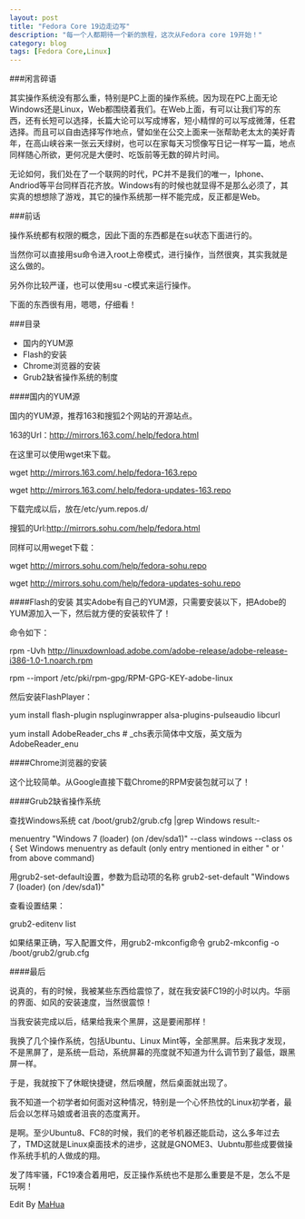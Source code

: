 ```yaml
---
layout: post
title: "Fedora Core 19边走边写"
description: "每一个人都期待一个新的旅程，这次从Fedora core 19开始！"
category: blog 
tags: [Fedora Core,Linux]
---
```



###闲言碎语


其实操作系统没有那么重，特别是PC上面的操作系统。因为现在PC上面无论Windows还是Linux，Web都围绕着我们。在Web上面，有可以让我们写的东西，还有长短可以选择，长篇大论可以写成博客，短小精悍的可以写成微薄，任君选择。而且可以自由选择写作地点，譬如坐在公交上面来一张帮助老太太的美好青年，在高山峡谷来一张云天绿树，也可以在家每天习惯像写日记一样写一篇，地点同样随心所欲，更何况是大便时、吃饭前等无数的碎片时间。

无论如何，我们处在了一个联网的时代，PC并不是我们的唯一，Iphone、Andriod等平台同样百花齐放。Windows有的时候也就显得不是那么必须了，其实真的想想除了游戏，其它的操作系统那一样不能完成，反正都是Web。

###前话

操作系统都有权限的概念，因此下面的东西都是在su状态下面进行的。

当然你可以直接用su命令进入root上帝模式，进行操作，当然很爽，其实我就是这么做的。

另外你比较严谨，也可以使用su -c模式来运行操作。

下面的东西很有用，嗯嗯，仔细看！

###目录

* 国内的YUM源
* Flash的安装
* Chrome浏览器的安装
* Grub2缺省操作系统的制度


####国内的YUM源

国内的YUM源，推荐163和搜狐2个网站的开源站点。

163的Url：http://mirrors.163.com/.help/fedora.html

在这里可以使用wget来下载。


wget http://mirrors.163.com/.help/fedora-163.repo

wget http://mirrors.163.com/.help/fedora-updates-163.repo

下载完成以后，放在/etc/yum.repos.d/

搜狐的Url:http://mirrors.sohu.com/help/fedora.html

同样可以用weget下载：

wget http://mirrors.sohu.com/help/fedora-sohu.repo

wget http://mirrors.sohu.com/help/fedora-updates-sohu.repo

####Flash的安装
其实Adobe有自己的YUM源，只需要安装以下，把Adobe的YUM源加入一下，然后就方便的安装软件了！

命令如下：

rpm -Uvh http://linuxdownload.adobe.com/adobe-release/adobe-release-i386-1.0-1.noarch.rpm

rpm --import /etc/pki/rpm-gpg/RPM-GPG-KEY-adobe-linux

然后安装FlashPlayer：

yum install flash-plugin nspluginwrapper alsa-plugins-pulseaudio libcurl

yum install AdobeReader_chs # _chs表示简体中文版，英文版为AdobeReader_enu

####Chrome浏览器的安装

这个比较简单。从Google直接下载Chrome的RPM安装包就可以了！



####Grub2缺省操作系统

查找Windows系统
cat /boot/grub2/grub.cfg |grep Windows
result:-

menuentry "Windows 7 (loader) (on /dev/sda1)" --class windows --class os {
Set Windows menuentry as default (only entry mentioned in either " or ' from above command)

用grub2-set-default设置，参数为启动项的名称
grub2-set-default "Windows 7 (loader) (on /dev/sda1)"

查看设置结果：

grub2-editenv list

如果结果正确，写入配置文件，用grub2-mkconfig命令
grub2-mkconfig -o /boot/grub2/grub.cfg

####最后

说真的，有的时候，我被某些东西给震惊了，就在我安装FC19的小时以内。华丽的界面、如风的安装速度，当然很震惊！

当我安装完成以后，结果给我来个黑屏，这是要闹那样！

我换了几个操作系统，包括Ubuntu、Linux Mint等，全部黑屏。后来我才发现，不是黑屏了，是系统一启动，系统屏幕的亮度就不知道为什么调节到了最低，跟黑屏一样。

于是，我就按下了休眠快捷键，然后唤醒，然后桌面就出现了。

我不知道一个初学者如何面对这种情况，特别是一个心怀热忱的Linux初学者，最后会以怎样马娘或者沮丧的态度离开。

是啊。至少Ubuntu8、FC8的时候，我们的老爷机器还能启动，这么多年过去了，TMD这就是Linux桌面技术的进步，这就是GNOME3、Uubntu那些成要做操作系统手机的人做成的翔。

发了阵牢骚，FC19凑合着用吧，反正操作系统也不是那么重要是不是，怎么不是玩啊！


Edit By [MaHua](http://mahua.jser.me)
